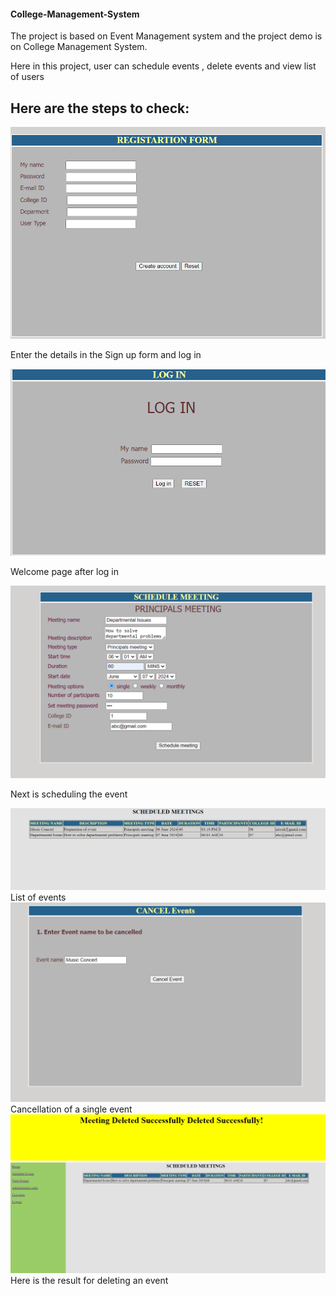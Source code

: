 
<h4> College-Management-System </h4> 

The project is based on Event Management system and the project demo is on College Management System.

Here in this project, user can schedule events , delete events and view list of users 


<h2>Here are the steps to check: </h2>



<img src="Images/Registeration form.png">

Enter the details in the Sign up form and log in



<img src="Images/Log in .png">

Welcome page after log in


<img src="Images/Event Scheduling.png">

Next is scheduling the event


<img src="Images/Schedule meeting output.png">
List of events 


<img src="Images/Cancelling event.png">
Cancellation of a single event


<img src="Images/Succesfully deleted output.png">

<img src="Images/After deleting .png">
Here is the result for deleting an event 

